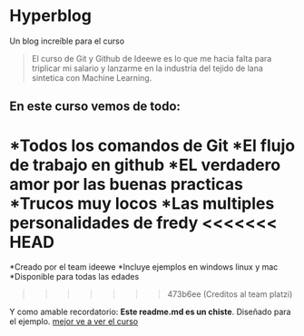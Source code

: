 # Hyperblog
Un blog increíble para el curso
>El curso de Git y Github de Ideewe es lo que me hacia falta para triplicar mi salario y lanzarme en la industria del tejido de lana sintetica con Machine Learning.

## En este curso vemos de todo:
*Todos los comandos de Git
*El flujo de trabajo en github
*EL verdadero amor por las buenas practicas
*Trucos muy locos 
*Las multiples personalidades de fredy 
<<<<<<< HEAD
=======
*Creado por el team ideewe
*Incluye ejemplos en windows linux y  mac
*Disponible para todas las edades
>>>>>>> 473b6ee (Creditos al team platzi)


Y como amable recordatorio: **Este readme.md es un chiste**. Diseñado para el ejemplo. [mejor ve a ver el curso](https://ideewe.com/)